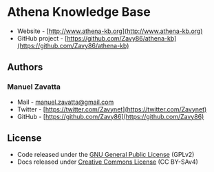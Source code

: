 # Athena Knowledge Base

- Website - [http://www.athena-kb.org](http://www.athena-kb.org)
- GitHub project - [https://github.com/Zavy86/athena-kb](https://github.com/Zavy86/athena-kb)

## Authors

### Manuel Zavatta
- Mail - [manuel.zavatta@gmail.com](mailto:manuel.zavatta@gmail.com)
- Twitter - [https://twitter.com/Zavynet](https://twitter.com/Zavynet)
- GitHub - [https://github.com/Zavy86](https://github.com/Zavy86)

## License
- Code released under the [GNU General Public License](http://www.gnu.org/licenses/gpl-2.0.html) (GPLv2)
- Docs released under [Creative Commons License](http://creativecommons.org/licenses/by-sa/4.0/) (CC BY-SAv4)